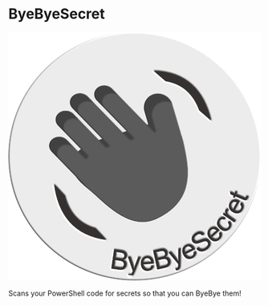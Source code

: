 # ByeByeSecret

![logo](https://raw.githubusercontent.com/JeroenBL/ByeByeSecret/main/assets/logo.png)

Scans your PowerShell code for secrets so that you can ByeBye them!

